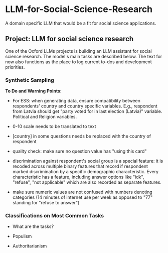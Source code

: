 # LLM-for-Social-Science-Research
A domain specific LLM that would be a fit for social science applications.

## Project: LLM for social science research

One of the Oxford LLMs projects is building an LLM assistant for social science research. The model's main tasks are described below. The text for now also functions as the place to log current to-dos and development priorities. 

### Synthetic Sampling

**To Do and Warning Points:**

- For ESS: when generating data, ensure compatibility between respondents' country and country specific variables. E.g., respondent from Latvia should get "party voted for in last election (Latvia)" variable. Political and Religion variables.

- 0-10 scale needs to be translated to text

- [country] in some questions needs be replaced with the country of respondent

- quality check: make sure no question value has "using this card"

- discrimination against respondent's social group is a special feature: it is recoded across multiple binary features that record if respondent marked discrimination by a specific demographic characteristic. Every characteristic has a feature, including answer options like "idk", "refuse", "not applicable" which are also recorded as separate features. 

- make sure numeric values are not confused with numbers denoting categories (14 minutes of internet use per week as opposed to "77" standing for "refuse to answer")


### Classifications on Most Common Tasks

- What are the tasks? 

- Populism

- Authoritarianism


